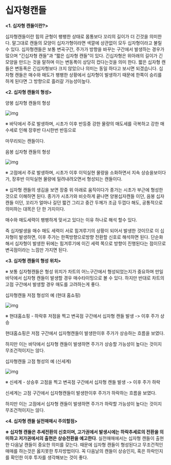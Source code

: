 # 십자형캔들

**<1. 십자형  캔들이란?>**

십자형캔들이란 힘의 균형이 팽팽한 상태로 몸통보다 꼬리의 길이가 더 긴것을 의미한다. 말그대로 캔들의 모양이 십자가형이라면 색깔에 상관없이  모두 십자형이라고 불릴 수 있다. 십자형캔들은 보통 변곡구간, 주가가 방향을 바꾸는 구간에서 발생하는 경우가 많으며 “긴십자형 캔들"과 “짧은  십자형 캔들”이 있다. 긴십자형은 위아래의 길이가 긴 모양을 만드는 것을 말하며 이는 변동폭이 상당히 컸다는것을 의미 한다. 짧은 십자형 캔들은  변동폭은 긴십자형보다 크지 않았으나 의미는 동일 하다고 보시면 되겠습니다. 십자형 캔들은 매수와 매도가  팽팽한 상황에서 십자형이 발생하기 때문에 한쪽이 승리를 하게 된다면 그 방향으로 흘러갈 가능성이높다. 



**<2. 십자형 캔들의  형성>**  

양봉 십자형 캔들의 형성

![img](https://dthumb-phinf.pstatic.net/?src=%22https%3A%2F%2Fcafefiles.pstatic.net%2F20140906_67%2Fkkfjiws_1409970073886k3GES_JPEG%2F7.jpg%22&type=w2)

 

※ 바닥에서 주로 발생하며, 시초가 이후 반등중 강한 물량의 매도세를 극복하고 강한 매수세로 인해  장후반 다시한번 반등으로 

  마무리되는 캔들이다. 


 

음봉 십자형 캔들의 형성 

 

![img](https://dthumb-phinf.pstatic.net/?src=%22https%3A%2F%2Fcafefiles.pstatic.net%2F20140906_45%2Fkkfjiws_1409970091793uNIcW_JPEG%2F8.jpg%22&type=w2)

 

※ 고점에서 주로 발생하며, 시초가 이후 이익실현 물량을 소화하면서 지속 상승을보이다가, 장후반  이익실현 물량에 밀려내려오면서 형성되는 캔들이다. 

 

 

※ 십자형 캔들의 생김을 보면 장중 위 아래로 움직이다가 종가는 시초가 부근에 형성한 것으로 이해하면 된다. 종가가 시초가와 비슷하게  끝나면 양봉십자캔들 이던, 음봉 십자캔들 이던, 꼬리가 얼마나 길던 짧건 그리고 중간 두께가 조금 두껍다 해도, 공통적으로 의미하는 대목은 단  한 가지이다.

매수와 매도세력이 팽팽하게 맞서고 있다는 이유 하나로 해석 할수 있다.

즉 십자발생을 매수 매도 세력이 서로 힘겨루기의 상황이 되어서 발생한 것이므로 이 십자형이 발생하면, 이후 주가는 한쪽방향으로방향 전환할  신호로 해석하면 된다. 단순화해서 십자형이 발생한 뒤에는 힘겨루기에 이긴 세력 쪽으로 방향이 진행된다는 점이므로 변곡점이라는 느낌만 가지면  된다. 

 

 

**<3. 십자형 캔들의 형성  위치>** 

※ 보통 십자형캔들은 형성 위치가 차트의 어느구간에서 형성되었는지가 중요하며 만일 바닥에서 십자형  캔들이 발생할 경우 매수타이밍으로 볼 수 있다. 하지만 반대로 차트의 고점 구간에서  발생할 경우 매도를 고려하는게 좋다.

 

 

 

십자형캔들 저점 형성의 예 (현대 홈쇼핑)

![img](https://dthumb-phinf.pstatic.net/?src=%22https%3A%2F%2Fcafefiles.pstatic.net%2F20140906_170%2Fkkfjiws_1409970108706tXYro_JPEG%2F9.jpg%22&type=w2)

 

 

※ 현대홈쇼핑 - 하락후 저점을 찍고 변곡점 구간에서 십자형 캔들 발생 -> 이후 주가 상승

현대홈쇼핑은 저점 구간에서 십자형캔들이 발생한이후 주가가 상승하는 흐름을 보였다.

하지만 이는 바닥에서 십자형 캔들이 발생하면 주가가 상승할 가능성이 높다는 것이지 무조건적이지는  않다.

 

 

 

십자형캔들 고점 형성의 예 (신세계)

![img](https://dthumb-phinf.pstatic.net/?src=%22https%3A%2F%2Fcafefiles.pstatic.net%2F20140906_156%2Fkkfjiws_1409970141923LmiFP_JPEG%2F10.jpg%22&type=w2)

 

 

※ 신세계 - 상승후 고점을 찍고 변곡점 구간에서 십자형 캔들 발생 -> 이후 주가 하락

신세계는 고점 구간에서 십자형캔들이 발생한이후 주가가 하락하는 흐름을 보였다.

하지만 이는 고점에서 십자형 캔들이 발생하면 주가가 하락할 가능성이 높다는 것이지 무조건적이지는  않다.

 

**<4. 십자형 캔들 실전매매시  주의할점>** 

**※ 십자형 캔들은 추세전환의 신호이며, 고가권에서 발생시에는 하락추세로의 전환을 의미하고 저가권에서의 출현은 상승전환을 예고한다**. 실전매매에서는 십자형 캔들이 출현한 다음날 캔들이 중요한 의미를 갖는다. 때문에  십자형 캔들이 형성된다고 무조건적인 매매를 하는것은 옳지못한 투자방법이다. 꼭 다음날의 캔들이 상승인지, 혹은 하락인지를 확인한 이후 투자를  생각해보는 것이 좋다.

